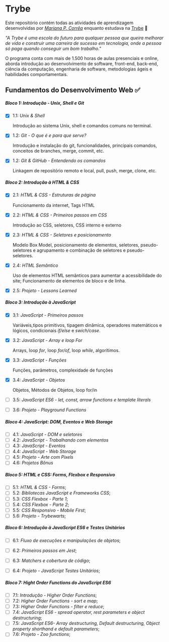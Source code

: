 # Trybe

Este repositório contém todas as atividades de aprendizagem desenvolvidas por _[Mariana P. Corrêa](https://www.linkedin.com/in/marianapcorrea/)_ enquanto estudava na [Trybe](https://www.betrybe.com/) 🚀

_"A Trybe é uma escola do futuro para qualquer pessoa que queira melhorar de vida e construir uma carreira de sucesso em tecnologia, onde a pessoa só paga quando conseguir um bom trabalho."_

O programa conta com mais de 1.500 horas de aulas presenciais e online, aborda introdução ao desenvolvimento de software, front-end, back-end, ciência da computação, engenharia de software, metodologias ágeis e habilidades comportamentais.

## Fundamentos do Desenvolvimento Web ✅

##### Bloco 1: Introdução - Unix, Shell e Git

- [x] 1.1: _Unix & Shell_
  
    Introdução ao sistema Unix, shell e comandos comuns no terminal.
- [x] 1.2: _Git - O que é e para que serve?_
    
    Introdução e instalação do git, funcionalidades, principais comandos, conceitos de branches, merge, commit, etc.
- [x] 1.2: _Git & GitHub - Entendendo os comandos_

  Linkagem de repositório remoto e local, pull, push, merge, clone, etc.


##### Bloco 2: Introdução à HTML & CSS

- [x] 2.1: _HTML & CSS - Estruturas de página_
  
  Funcionamento da internet, Tags HTML
- [x] 2.2: _HTML & CSS - Primeiros passos em CSS_

    Introdução ao CSS, seletores, CSS interno e externo
- [x] 2.3: _HTML & CSS - Seletores e posicionamento_
  
    Modelo Box Model, posicionamento de elementos, seletores, pseudo-seletores e agrupamento e combinação de seletores e pseudo-seletores.
- [x] 2.4: _HTML Semântico_

    Uso de elementos HTML semânticos para aumentar a acessibilidade do site; Funcionamento de elementos de bloco e de linha.
- [x] 2.5: _Projeto - Lessons Learned_

##### Bloco 3: Introdução à JavaScript

- [x] 3.1: _JavaScript - Primeiros passos_
  
    Variáveis,tipos primitivos, tipagem dinâmica, operadores matemáticos e lógicos, condicionais *if/else* e *swich/case*. 
- [x] 3.2: _JavaScript - Array e loop For_
  
  Arrays, loop *for*, loop *for/of*, loop *while*, algorítimos.
- [x] 3.3: _JavaScript - Funções_
  
  Funções, parâmetros, complexidade de funções
- [x] 3.4: _JavaScript - Objetos_
  
  Objetos, Métodos de Objetos, loop for/in
- [ ] 3.5: _JavaScript ES6 - let, const, arrow functions e template literals_
- [ ] 3.6: _Projeto - Playground Functions_

##### Bloco 4: JavaScript: DOM, Eventos e Web Storage

- [ ] 4.1: _JavaScript - DOM e seletores_
- [ ] 4.2: _JavaScript - Trabalhando com elementos_
- [ ] 4.3: _JavaScript - Eventos_
- [ ] 4.4: _JavaScript - Web Storage_
- [ ] 4.5: _Projeto - Arte com Pixels_
- [ ] 4.6: _Projetos Bônus_

##### Bloco 5: HTML e CSS: Forms, Flexbox e Responsivo

- [ ] 5.1: _HTML & CSS - Forms_;
- [ ] 5.2: _Bibliotecas JavaScript e Frameworks CSS_;
- [ ] 5.3: _CSS Flexbox - Parte 1_;
- [ ] 5.4: _CSS Flexbox - Parte 2_;
- [ ] 5.5: _CSS Responsivo - Mobile First_;
- [ ] 5.6: _Projeto - Trybewarts_;

##### Bloco 6: Introdução à JavaScript ES6 e Testes Unitários

- [ ] 6.1: _Fluxo de execuções e manipulações de objetos_;
- [ ] 6.2: _Primeiros passos em Jest_;
- [ ] 6.3: _Matchers e cobertura de código_;
- [ ] 6.4: _Projeto - JavaScript Testes Unitários_;
  
  
##### Bloco 7: Hight Order Functions do JavaScript ES6

- [ ] 7.1: _Introdução - Higher Order Functions_;
- [ ] 7.2: _Higher Order Functions - sort e map_;
- [ ] 7.3: _Higher Order Functions - filter e reduce_;
- [ ] 7.4: _JavaScript ES6 - spread operator, rest parameters e object destructuring_;
- [ ] 7.5: _JavaScript ES6- Array destructuring, Default destructuring, Object property shorthand e default parameters_;
- [ ] 7.6: _Projeto - Zoo functions_;
